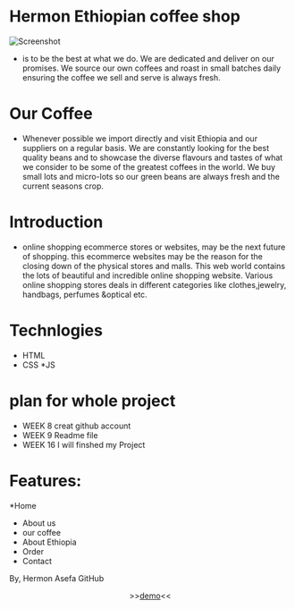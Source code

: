 # Hermon Ethiopian coffee shop
![Screenshot](https://github.com/Hermonj/Hermon-Ethiopian-coffe/screenshot.jpg)

* is to be the best at what we do. We are dedicated and deliver on our promises. We source our own coffees and roast in small batches daily ensuring the coffee we sell and serve is always fresh.

# Our Coffee
* Whenever possible we import directly and visit Ethiopia and our suppliers on a regular basis. We are constantly looking for the best quality beans and to showcase the diverse flavours and tastes of what we consider to be some of the greatest coffees in the world. We buy small lots and micro-lots so our green beans are always fresh and the current seasons crop.

# Introduction
* online shopping ecommerce stores or websites, may be the next future of shopping. this ecommerce websites may be the reason for the closing down of the physical stores and malls. This web world contains the lots of beautiful and incredible online shopping website. Various online shopping stores deals in different categories like clothes,jewelry, handbags, perfumes &optical etc.

# Technlogies
* HTML
* CSS
*JS

# plan for whole project
* WEEK 8 creat github account
* WEEK 9 Readme file
* WEEK 16 I will finshed my Project


# Features:
*Home
* About us
* our coffee
* About Ethiopia
* Order
* Contact

By,
Hermon Asefa
GitHub

<p align="center">
>><a href="https://hermonj.github.io/Hermon-Ethiopian-coffe/">demo</a><<<br>
<br>
